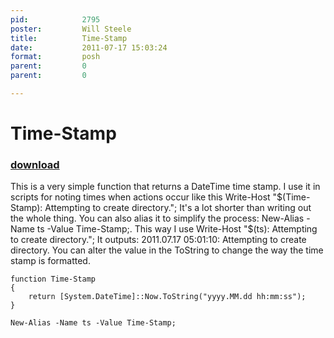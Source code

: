 ```yaml
---
pid:            2795
poster:         Will Steele
title:          Time-Stamp
date:           2011-07-17 15:03:24
format:         posh
parent:         0
parent:         0

---
```


# Time-Stamp

### [download](2795.ps1)

This is a very simple function that returns a DateTime time stamp.  I use it in scripts for noting times when actions occur like this Write-Host "$(Time-Stamp): Attempting to create directory.";  It's a lot shorter than writing out the whole thing.  You can also alias it to simplify the process: New-Alias -Name ts -Value Time-Stamp;.  This way I use Write-Host "$(ts): Attempting to create directory.";  It outputs: 2011.07.17 05:01:10: Attempting to create directory.  You can alter the value in the ToString to change the way the time stamp is formatted.

```posh
function Time-Stamp
{
    return [System.DateTime]::Now.ToString("yyyy.MM.dd hh:mm:ss");
}

New-Alias -Name ts -Value Time-Stamp;
```
